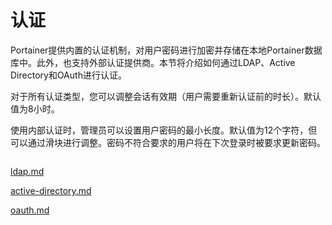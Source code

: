 # 认证

Portainer提供内置的认证机制，对用户密码进行加密并存储在本地Portainer数据库中。此外，也支持外部认证提供商。本节将介绍如何通过LDAP、Active Directory和OAuth进行认证。

对于所有认证类型，您可以调整会话有效期（用户需要重新认证前的时长）。默认值为8小时。

使用内部认证时，管理员可以设置用户密码的最小长度。默认值为12个字符，但可以通过滑块进行调整。密码不符合要求的用户将在下次登录时被要求更新密码。

<figure><img src="../..//assets/2.15-settings-authentication.png" alt=""><figcaption></figcaption></figure>


[ldap.md](ldap.md)



[active-directory.md](active-directory.md)



[oauth.md](oauth.md)
